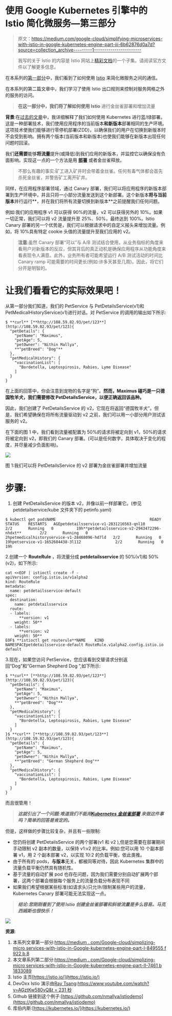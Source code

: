 # 使用 Google Kubernetes 引擎中的 Istio 简化微服务—第三部分

> 原文：<https://medium.com/google-cloud/simplifying-microservices-with-istio-in-google-kubernetes-engine-part-iii-6b62876d0a7d?source=collection_archive---------1----------------------->

> 我写的关于 Istio 的内容是 Istio 网站上[精彩文档](https://istio.io/docs/)的一个子集。请阅读官方文件以了解更多信息。

在本系列的[第一部分](/google-cloud/simplifying-microservices-with-istio-in-google-kubernetes-engine-part-i-849555f922b8)中，我们看到了如何使用 [Istio](https://istio.io/) 来简化微服务之间的通信。

在本系列的第二篇文章中，我们学习了使用 Istio 出口规则来控制对服务网格之外的服务的访问。

> **在这一部分中，我们将了解如何使用 Istio** 进行金丝雀部署和增加流量

**背景**:在[过去的文章](/@nithinmallya4/blue-green-deployments-for-a-rails-app-in-google-container-engine-gke-49ddcc1b002)中，我详细解释了我们如何使用 Kubernetes 进行蓝/绿部署。这是一种部署技术，我们使用应用程序的当前版本**和新版本**部署相同的生产环境。这项技术使我们能够进行零停机部署(ZDD)，以确保我们的用户在切换到新版本时不会受到影响。拥有两个版本(当前版本和新版本)也使我们能够在新版本出现任何问题时回滚。

我们**还需要**能够**将流量**提升(或降低)到我们应用的新版本，并监控它以确保没有负面影响。实现这一点的一个方法是用 [**部署**](https://martinfowler.com/bliki/CanaryRelease.html) 或者金丝雀释放。

> 不那么有趣的事实:矿工进入矿井时会带着金丝雀。任何有毒气体都会首先杀死金丝雀，并警告矿工离开矿井。

同样，在应用程序部署领域，通过 Canary 部署，我们可以将应用程序的新版本部署到生产环境中，并且只将一小部分流量发送到这个新部署。这个新版本**将与当前版本**并行运行**，并在我们将所有流量切换到新版本**之前提醒我们任何问题。

例如:我们的应用程序 v1 可以获得 90%的流量，v2 可以获得另外的 10%。如果一切正常，我们可以将 v2 流量提升至 25%、50%，最终达到 100%。Istio Canary 部署的另一个优势是，我们可以根据请求中的自定义报头来增加流量。例如，将 10%具有特定 cookie 头值的流量提升至我们应用的 v2。

> **注意**:虽然 Canary 部署“可以”与 A/B 测试结合使用，从业务指标的角度来看用户对新版本的反应，但其背后的真正动机是确保应用程序从功能角度来看表现令人满意。此外，业务所有者可能希望运行 A/B 测试活动的时间比 Canary ramp 可能需要的时间更长(例如:许多天甚至几周)。因此，将它们分开是明智的。

# **让我们看看它的实际效果吧！**

从第一部分我们知道，我们的 PetService 与 PetDetailsService(v1)和 PetMedicalHistoryService(v1)进行对话。对 PetService 的调用的输出如下所示:

```
$ **curl** [**http://108.59.82.93/pet/123**](http://108.59.82.93/pet/123){
  "petDetails": {
    "petName": "Maximus",
    "petAge": 5,
    "petOwner": "Nithin Mallya",
    **"petBreed": "Dog"**
  },
  "petMedicalHistory": {
    "vaccinationList": [
      "Bordetella, Leptospirosis, Rabies, Lyme Disease"
    ]
  }
}
```

在上面的回答中，你会注意到宠物的名字是“狗”。**然而，Maximus 碰巧是一只德国牧羊犬，我们需要修改 PetDetailsService，以便正确返回该品种。**

因此，我们创建了 PetDetailsService 的 v2，它现在将返回“德国牧羊犬”。但是，我们希望确保在将所有流量驱动到 v2 之前，我们可以用一小部分用户测试该服务的 v2。

在下面的图 1 中，我们看到流量被配置为 50%的请求将被定向到 v1，50%的请求将被定向到 v2，即我们的 Canary 部署。(可以是任何数字，具体取决于变化的程度，并尽量减少负面影响)。

![](img/cebf4cae0964d37b6feaecfa0b0ca291.png)

图 1:我们可以将 PetDetailsService 的 v2 部署为金丝雀部署并增加流量

# 步骤:

1.  创建 PetDetailsService 的版本 v2，并像以前一样部署它。(参见 petdetailservice/kube 文件夹下的 petinfo.yaml)

```
$ kubectl get podsNAME                                         READY     STATUS    RESTARTS   AGEpetdetailsservice-v1-2831216563-qnl10        2/2       Running   0          19h**petdetailsservice-v2-2943472296-nhdxt**        2/2       Running   0          2hpetmedicalhistoryservice-v1-28468096-hd7ld   2/2       Running   0          19hpetservice-v1-1652684438-3l112               2/2       Running   0          19h
```

2.创建一个 **RouteRule** ，将流量分成 **petdetailsservice** 的 50%(v1)和 50%(v2)，如下所示:

```
cat <<EOF | istioctl create -f -
apiVersion: config.istio.io/v1alpha2
kind: RouteRule
metadata:
  name: petdetailsservice-default
spec:
  destination:
    name: petdetailsservice
  route:
  - labels:
      **version: v1
    weight: 50**
  - labels:
      **version: v2
    weight: 50**
EOF$ **istioctl get routerule**NAME    KIND     NAMESPACEpetdetailsservice-default RouteRule.v1alpha2.config.istio.io default
```

3.现在，如果您访问 PetService，您应该看到交替请求分别返回“Dog”和“German Shepherd Dog ”,如下所示:

```
$ **curl** [**http://108.59.82.93/pet/123**](http://108.59.82.93/pet/123){
  "petDetails": {
    "petName": "Maximus",
    "petAge": 5,
    "petOwner": "Nithin Mallya",
    **"petBreed": "Dog"**
  },
  "petMedicalHistory": {
    "vaccinationList": [
      "Bordetella, Leptospirosis, Rabies, Lyme Disease"
    ]
  }
}$ **curl** [**http://108.59.82.93/pet/123**](http://108.59.82.93/pet/123){
  "petDetails": {
    "petName": "Maximus",
    "petAge": 5,
    "petOwner": "Nithin Mallya",
    **"petBreed": "German Shepherd Dog"**
  },
  "petMedicalHistory": {
    "vaccinationList": [
      "Bordetella, Leptospirosis, Rabies, Lyme Disease"
    ]
  }
}
```

而且很管用！

> ***这就引出了一个问题:难道我们不能用***[***Kubernetes 金丝雀部署***](https://kubernetes.io/docs/concepts/workloads/controllers/deployment/#canary-deployment) ***来做这件事吗？简单的回答是肯定的。***

但是，这样做的步骤比较复杂，并且有一些限制:

*   您仍将创建 PetDetailsService 的两个部署(v1 和 v2 ),但是您需要在部署期间手动限制 v2 副本的数量，以保持 v1:v2 的比率。例如:您可以用 10 个副本部署 v1，用 2 个副本部署 v2，以实现 10:2 的负载平衡，依此类推。
*   由于所有的 pods，**与版本**无关，都被同等对待，因此 Kubernetes 集群中的流量负载平衡仍然具有随机性。
*   基于流量的自动扩展 pod 也存在问题，因为我们需要分别自动扩展两个部署，这两个部署会根据每个服务上的流量负载分布表现不同
*   如果我们希望根据某些标准(如请求头)只允许/限制某些用户的流量，Kubernetes Canary 部署可能无法实现这一点。

> ***结论:您刚刚看到了使用 Istio 创建金丝雀部署和斜坡流量是多么容易。马克西姆斯也很快乐！***

![](img/8bc0be6a0a9f676806b43e3c9be36aa3.png)

**资源**:

1.  本系列文章第一部分:[https://medium . com/Google-cloud/simplizing-micro services-with-istio-in-Google-kubernetes-engine-part-I-849555 f 922 b 8](/google-cloud/simplifying-microservices-with-istio-in-google-kubernetes-engine-part-i-849555f922b8)
2.  本文章系列第二部分:[https://medium . com/Google-cloud/simplizing-micro services-with-istio-in-Google-kubernetes-engine-part-II-7461 b 1833089](/google-cloud/simplifying-microservices-with-istio-in-google-kubernetes-engine-part-ii-7461b1833089)
3.  Istio 主页[https://istio.io/](https://istio.io/)
4.  DevOxx Istio 演示由[Ray Tsang](https://medium.com/u/a535baed6389?source=post_page-----6b62876d0a7d--------------------------------):[https://www.youtube.com/watch?v=AGztKw580yQ&t = 231 秒](https://www.youtube.com/watch?v=AGztKw580yQ&t=231s)
5.  Github 链接到这个例子:[https://github.com/nmallya/istiodemo](https://github.com/nmallya/istiodemo)
6.  库伯内斯:[https://kubernetes.io/](https://kubernetes.io/)